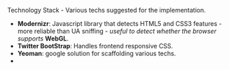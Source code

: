  Technology Stack - Various techs suggested for the implementation. 
  
  * **Modernizr**: Javascript library that detects HTML5 and CSS3 features - more reliable than UA sniffing - *useful to detect whether the browser supports* **WebGL**.
  * **Twitter BootStrap**: Handles frontend responsive CSS. 
  * **Yeoman**: google solution for scaffolding various techs. 
  * 

